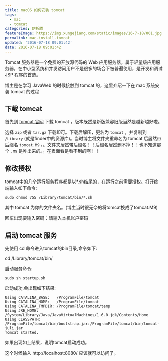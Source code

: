 ```yaml
---
title: macOS 如何安装 tomcat
tags:
  - mac
  - tomcat
categories: 瞎折腾
featureImage: https://img.xungejiang.com/static/images/16-7-18/001.jpg
permalink: mac-install-tomcat
updated: '2016-07-18 09:01:42'
date: 2016-07-18 09:01:42
---
```



Tomcat 服务器是一个免费的开放源代码的 Web 应用服务器，属于轻量级应用服务器，在中小型系统和并发访问用户不是很多的场合下被普遍使用，是开发和调试 JSP 程序的首选。

博主是在学习 JavaWeb 的时候接触到 tomcat 的，这里介绍一下在 mac 系统安装 tomcat 的过程

<!--more-->


## 下载 tomcat

首先到 [tomcat 官网](http://tomcat.apache.org) 下载 tomcat ，版本既然是新版兼容旧版当然是越新越好啦。

选择 `zip` 或者 `tar.gz` 下载即可。下载后解压，更名为 `tomcat` ，并复制到 `/Library` (就是finder中的资源库)。当时博主将文件夹重命名为 tomcat 后居然带后缀名 `tomcat.M9` 。。文件夹居然带后缀名！！后缀名居然删不掉！！也不知道那个 `.M9` 是咋出来的。。在表面看是看不到的啊！！

## 修改授权

tomcat中的几个运行服务程序都是以*.sh结尾的，在运行之前需要授权。打开终端输入如下命令:

```
sudo chmod 755 /Library/tomcat/bin/*.sh
```

其中 tomcat 为你的文件夹名。(博主当时很无奈的将tomcat换成了tomcat.M9)

回车出现要输入密码：请输入本机账户密码

## 启动 tomcat 服务

先使用 cd 命令进入tomcat的bin目录,命令如下:

cd /Library/tomcat/bin/

启动服务命令:

```
sudo sh startup.sh
```

启动成功,会出现如下结果:

```
Using CATALINA_BASE:   /ProgramFile/tomcat
Using CATALINA_HOME:   /ProgramFile/tomcat
Using CATALINA_TMPDIR: /ProgramFile/tomcat/temp
Using JRE_HOME:        /System/Library/Java/JavaVirtualMachines/1.6.0.jdk/Contents/Home
Using CLASSPATH:       /ProgramFile/tomcat/bin/bootstrap.jar:/ProgramFile/tomcat/bin/tomcat-juli.jar
Tomcat started.
```

如果出现如上结果，说明tomcat启动成功。

这个时候输入 http://localhost:8080/ 应该就可以访问了。